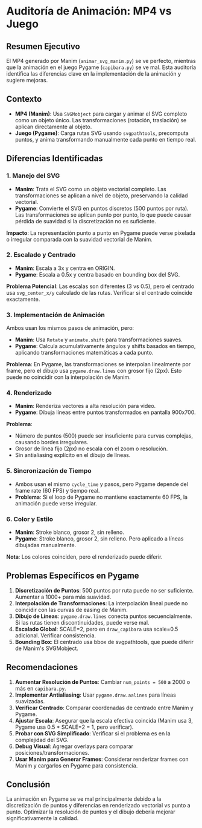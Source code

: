# Auditoría de Animación: MP4 vs Juego

## Resumen Ejecutivo
El MP4 generado por Manim (`animar_svg_manim.py`) se ve perfecto, mientras que la animación en el juego Pygame (`capibara.py`) se ve mal. Esta auditoría identifica las diferencias clave en la implementación de la animación y sugiere mejoras.

## Contexto
- **MP4 (Manim)**: Usa `SVGMobject` para cargar y animar el SVG completo como un objeto único. Las transformaciones (rotación, traslación) se aplican directamente al objeto.
- **Juego (Pygame)**: Carga rutas SVG usando `svgpathtools`, precomputa puntos, y anima transformando manualmente cada punto en tiempo real.

## Diferencias Identificadas

### 1. Manejo del SVG
- **Manim**: Trata el SVG como un objeto vectorial completo. Las transformaciones se aplican a nivel de objeto, preservando la calidad vectorial.
- **Pygame**: Convierte el SVG en puntos discretos (500 puntos por ruta). Las transformaciones se aplican punto por punto, lo que puede causar pérdida de suavidad si la discretización no es suficiente.

**Impacto**: La representación punto a punto en Pygame puede verse pixelada o irregular comparada con la suavidad vectorial de Manim.

### 2. Escalado y Centrado
- **Manim**: Escala a 3x y centra en ORIGIN.
- **Pygame**: Escala a 0.5x y centra basado en bounding box del SVG.

**Problema Potencial**: Las escalas son diferentes (3 vs 0.5), pero el centrado usa `svg_center_x/y` calculado de las rutas. Verificar si el centrado coincide exactamente.

### 3. Implementación de Animación
Ambos usan los mismos pasos de animación, pero:
- **Manim**: Usa `Rotate` y `animate.shift` para transformaciones suaves.
- **Pygame**: Calcula acumulativamente ángulos y shifts basados en tiempo, aplicando transformaciones matemáticas a cada punto.

**Problema**: En Pygame, las transformaciones se interpolan linealmente por frame, pero el dibujo usa `pygame.draw.lines` con grosor fijo (2px). Esto puede no coincidir con la interpolación de Manim.

### 4. Renderizado
- **Manim**: Renderiza vectores a alta resolución para video.
- **Pygame**: Dibuja líneas entre puntos transformados en pantalla 900x700.

**Problema**: 
- Número de puntos (500) puede ser insuficiente para curvas complejas, causando bordes irregulares.
- Grosor de línea fijo (2px) no escala con el zoom o resolución.
- Sin antialiasing explícito en el dibujo de líneas.

### 5. Sincronización de Tiempo
- Ambos usan el mismo `cycle_time` y pasos, pero Pygame depende del frame rate (60 FPS) y tiempo real.
- **Problema**: Si el loop de Pygame no mantiene exactamente 60 FPS, la animación puede verse irregular.

### 6. Color y Estilo
- **Manim**: Stroke blanco, grosor 2, sin relleno.
- **Pygame**: Stroke blanco, grosor 2, sin relleno. Pero aplicado a líneas dibujadas manualmente.

**Nota**: Los colores coinciden, pero el renderizado puede diferir.

## Problemas Específicos en Pygame
1. **Discretización de Puntos**: 500 puntos por ruta puede no ser suficiente. Aumentar a 1000+ para más suavidad.
2. **Interpolación de Transformaciones**: La interpolación lineal puede no coincidir con las curvas de easing de Manim.
3. **Dibujo de Líneas**: `pygame.draw.lines` conecta puntos secuencialmente. Si las rutas tienen discontinuidades, puede verse mal.
4. **Escalado Global**: SCALE=2, pero en `draw_capibara` usa scale=0.5 adicional. Verificar consistencia.
5. **Bounding Box**: El centrado usa bbox de svgpathtools, que puede diferir de Manim's SVGMobject.

## Recomendaciones
1. **Aumentar Resolución de Puntos**: Cambiar `num_points = 500` a 2000 o más en `capibara.py`.
2. **Implementar Antialiasing**: Usar `pygame.draw.aalines` para líneas suavizadas.
3. **Verificar Centrado**: Comparar coordenadas de centrado entre Manim y Pygame.
4. **Ajustar Escala**: Asegurar que la escala efectiva coincida (Manim usa 3, Pygame usa 0.5 * SCALE=2 = 1, pero verificar).
5. **Probar con SVG Simplificado**: Verificar si el problema es en la complejidad del SVG.
6. **Debug Visual**: Agregar overlays para comparar posiciones/transformaciones.
7. **Usar Manim para Generar Frames**: Considerar renderizar frames con Manim y cargarlos en Pygame para consistencia.

## Conclusión
La animación en Pygame se ve mal principalmente debido a la discretización de puntos y diferencias en renderizado vectorial vs punto a punto. Optimizar la resolución de puntos y el dibujo debería mejorar significativamente la calidad.